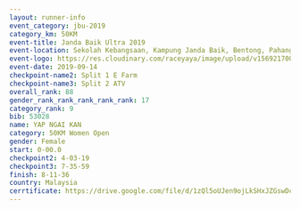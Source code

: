 ```yaml
---
layout: runner-info 
event_category: jbu-2019 
category_km: 50KM 
event-title: Janda Baik Ultra 2019 
event-location: Sekolah Kebangsaan, Kampung Janda Baik, Bentong, Pahang, Malaysia 
event-logo: https://res.cloudinary.com/raceyaya/image/upload/v1569217009/logo/janda-baik_vch1pc.jpg 
event-date: 2019-09-14 
checkpoint-name2: Split 1 E Farm 
checkpoint-name3: Split 2 ATV 
overall_rank: 88
gender_rank_rank_rank_rank_rank: 17
category_rank: 9
bib: 53028
name: YAP NGAI KAN
category: 50KM Women Open
gender: Female
start: 0-00.0
checkpoint2: 4-03-19
checkpoint3: 7-35-59
finish: 8-11-36
country: Malaysia
cerrtificate: https://drive.google.com/file/d/1zQl5oUJen9ojLkSHxJZGswDcHof-Hgki/view?usp=sharing
---
```

